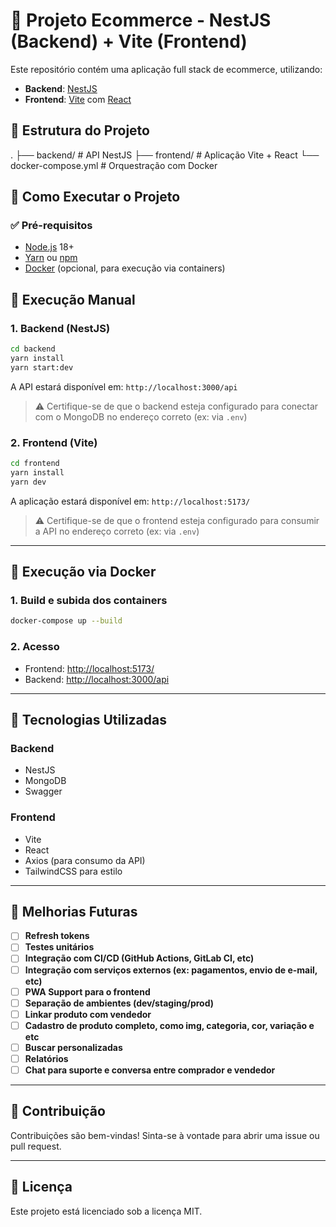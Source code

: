 # 🛒 Projeto Ecommerce - NestJS (Backend) + Vite (Frontend)

Este repositório contém uma aplicação full stack de ecommerce, utilizando:

- **Backend**: [NestJS](https://nestjs.com/)
- **Frontend**: [Vite](https://vitejs.dev/) com [React](https://react.dev/)

## 📁 Estrutura do Projeto

.
├── backend/            # API NestJS
├── frontend/           # Aplicação Vite + React
└── docker-compose.yml  # Orquestração com Docker


## 🚀 Como Executar o Projeto

### ✅ Pré-requisitos

- [Node.js](https://nodejs.org/) 18+
- [Yarn](https://yarnpkg.com/) ou [npm](https://www.npmjs.com/)
- [Docker](https://www.docker.com/) (opcional, para execução via containers)


## 👟 Execução Manual

### 1. Backend (NestJS)

```bash
cd backend
yarn install            
yarn start:dev 
```

A API estará disponível em: `http://localhost:3000/api`

> ⚠️ Certifique-se de que o backend esteja configurado para conectar com o MongoDB no endereço correto (ex: via `.env`)

### 2. Frontend (Vite)

```bash
cd frontend
yarn install          
yarn dev                
```

A aplicação estará disponível em: `http://localhost:5173/`

> ⚠️ Certifique-se de que o frontend esteja configurado para consumir a API no endereço correto (ex: via `.env`)

---

## 🐳 Execução via Docker

### 1. Build e subida dos containers

```bash
docker-compose up --build
```

### 2. Acesso

- Frontend: [http://localhost:5173/](http://localhost:5173/)
- Backend: [http://localhost:3000/api](http://localhost:3000/api)

---

## 🔧 Tecnologias Utilizadas

### Backend

- NestJS
- MongoDB
- Swagger 

### Frontend

- Vite
- React
- Axios (para consumo da API)
- TailwindCSS para estilo

---

## 🧩 Melhorias Futuras

- [ ] **Refresh tokens**
- [ ] **Testes unitários**
- [ ] **Integração com CI/CD (GitHub Actions, GitLab CI, etc)**
- [ ] **Integração com serviços externos (ex: pagamentos, envio de e-mail, etc)**
- [ ] **PWA Support para o frontend**
- [ ] **Separação de ambientes (dev/staging/prod)**
- [ ] **Linkar produto com vendedor**
- [ ] **Cadastro de produto completo, como img, categoria, cor, variação e etc**
- [ ] **Buscar personalizadas**
- [ ] **Relatórios**
- [ ] **Chat para suporte e conversa entre comprador e vendedor**

---

## 🤝 Contribuição

Contribuições são bem-vindas! Sinta-se à vontade para abrir uma issue ou pull request.

---

## 📝 Licença

Este projeto está licenciado sob a licença MIT.
